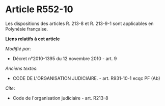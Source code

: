# Article R552-10

Les dispositions des articles R. 213-8 et R. 213-9-1 sont applicables en Polynésie française.

**Liens relatifs à cet article**

_Modifié par_:

  - Décret n°2010-1395 du 12 novembre 2010 - art. 9

_Anciens textes_:

  - CODE DE L'ORGANISATION JUDICIAIRE. - art. R931-10-1 ecqc PF (Ab)

_Cite_:

  - Code de l'organisation judiciaire - art. R213-8
